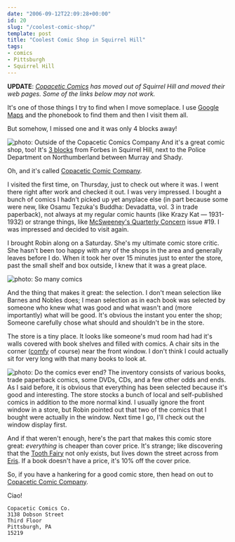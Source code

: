 ```yaml
---
date: "2006-09-12T22:09:28+00:00"
id: 20
slug: "/coolest-comic-shop/"
template: post
title: "Coolest Comic Shop in Squirrel Hill"
tags:
- comics
- Pittsburgh
- Squirrel Hill
---
```


**UPDATE**: _[Copacetic Comics](http://www.copaceticcomics.com/) has moved out
of Squirrel Hill and moved their web pages. Some of the links below may not
work._

It's one of those things I try to find when I move someplace. I use
[Google Maps](http://maps.google.com/) and the phonebook to find them and then I
visit them all.

But somehow, I missed one and it was only 4 blocks away!

![photo: Outside of the Copacetic Comics
Company](copacetic-outside.png) And it's
a great comic shop, too! It's
[3 blocks](http://maps.google.com/maps?f=q&hl=en&q=1505+asbury,+pittsburgh,+pa&ie=UTF8&z=15≪=40.442734,-79.920774&spn=0.01411,0.041499&om=1&iwloc=A)
from Forbes in Squirrel Hill, next to the Police Department on Northumberland
between Murray and Shady.

Oh, and it's called [Copacetic Comic Company](http://www.copaceticcomics.com/).

I visited the first time, on Thursday, just to check out where it was. I went
there right after work and checked it out. I was very impressed. I bought a
bunch of comics I hadn't picked up yet anyplace else (in part because some were
new, like Osamu Tezuka's Buddha: Devadatta, vol. 3 in trade paperback), not
always at my regular comic haunts (like Krazy Kat — 1931-1932) or strange
things, like
[McSweeney's Quarterly Concern](http://home.earthlink.net/~copaceticcomicsco/mcsweeneys.html)
issue \#19. I was impressed and decided to visit again.

I brought Robin along on a Saturday. She's my ultimate comic store critic. She
hasn't been too happy with any of the shops in the area and generally leaves
before I do. When it took her over 15 minutes just to enter the store, past the
small shelf and box outside, I knew that it was a great place.

![photo: So many
comics](copacetic-shelves1.png 'So many comics')

And the thing that makes it great: the selection. I don't mean selection like
Barnes and Nobles does; I mean selection as in each book was selected by someone
who knew what was good and what wasn't and (more importantly) what will be good.
It's obvious the instant you enter the shop; Someone carefully chose what should
and shouldn't be in the store.

The store is a tiny place. It looks like someone's mud room had had it's walls
covered with book shelves and filled with comics. A chair sits in the corner
([comfy](http://people.csail.mit.edu/paulfitz/spanish/script.html) of course)
near the front window. I don't think I could actually sit for very long with
that many books to look at.

![photo: Do the comics ever
end?](copacetic-shelves2.png 'Do the comics ever end?')
The inventory consists of various books, trade paperback comics, some DVDs, CDs,
and a few other odds and ends. As I said before, it is obvious that everything
has been selected because it's good and interesting. The store stocks a bunch of
local and self-published comics in addition to the more normal kind. I usually
ignore the front window in a store, but Robin pointed out that two of the comics
that I bought were actually in the window. Next time I go, I'll check out the
window display first.

And if that weren't enough, here's the part that makes this comic store great:
_everything_ is cheaper than cover price. It's strange; like discovering that
the [Tooth Fairy](http://en.wikipedia.org/wiki/Tooth_fairy) not only exists, but
lives down the street across from [Eris](http://en.wikipedia.org/wiki/Eris). If
a book doesn't have a price, it's 10% off the cover price.

So, if you have a hankering for a good comic store, then head on out to
[Copacetic Comic Company](http://www.copaceticcomics.com/).

Ciao!

    Copacetic Comics Co.
    3138 Dobson Street
    Third Floor
    Pittsburgh, PA
    15219
